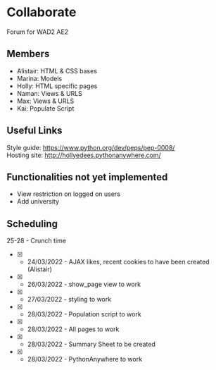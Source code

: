 # Collaborate
Forum for WAD2 AE2

## Members
- Alistair: HTML & CSS bases
- Marina: Models
- Holly: HTML specific pages
- Naman: Views & URLS
- Max: Views & URLS
- Kai: Populate Script

## Useful Links
Style guide: https://www.python.org/dev/peps/pep-0008/  
Hosting site: http://hollyedees.pythonanywhere.com/ 

## Functionalities not yet implemented
- View restriction on logged on users
- Add university

## Scheduling
25-28 - Crunch time
- [x] - 24/03/2022 - AJAX likes, recent cookies to have been created (Alistair)
- [x] - 26/03/2022 - show_page view to work
- [x] - 27/03/2022 - styling to work
- [x] - 28/03/2022 - Population script to work
- [x] - 28/03/2022 - All pages to work
- [x] - 28/03/2022 - Summary Sheet to be created
- [x] - 28/03/2022 - PythonAnywhere to work

